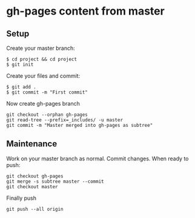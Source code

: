 gh-pages content from master
===


## Setup

Create your master branch:

    $ cd project && cd project
    $ git init

Create your files and commit:

    $ git add .
    $ git commit -m "First commit"

Now create gh-pages branch

    git checkout --orphan gh-pages
    git read-tree --prefix=_includes/ -u master
    git commit -m "Master merged into gh-pages as subtree"

## Maintenance

Work on your master branch as normal.  Commit changes.  When ready to push:

    git checkout gh-pages
    git merge -s subtree master --commit
    git checkout master

Finally push

    git push --all origin

